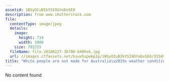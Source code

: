 ```yaml
---
assetid: 1BSyOIuBIkYSI8GYoEeSE0
description: from www.shutterstock.com
file:
  contentType: image/jpeg
  details:
    image:
      height: 714
      width: 1000
    size: 792255
  fileName: file-20180227-36700-648hek.jpg
  url: //images.ctfassets.net/bsux5spekp1p/1BSyOIuBIkYSI8GYoEeSE0/55509036144f7adb170be850a8bdc7ff/file-20180227-36700-648hek.jpg
title: "White people are not made for Australia\u2019s weather conditions."
---
```

No content found